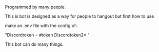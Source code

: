 Programmed by many people.

This is bot is designed as a way for people to hangout but first how to use

make an .env file with the config of:

"Discordtoken = <token1>
#token
Discordtoken2= <token>"

This bot can do many things.